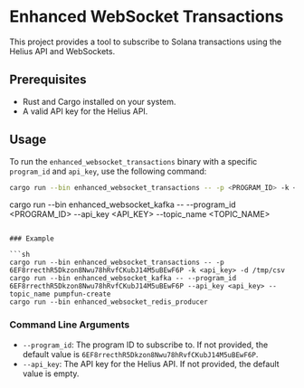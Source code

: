 # Enhanced WebSocket Transactions

This project provides a tool to subscribe to Solana transactions using the Helius API and WebSockets.

## Prerequisites

- Rust and Cargo installed on your system.
- A valid API key for the Helius API.

## Usage

To run the `enhanced_websocket_transactions` binary with a specific `program_id` and `api_key`, use the following
command:

```sh
cargo run --bin enhanced_websocket_transactions -- -p <PROGRAM_ID> -k <API_KEY> -d <CSV_DIR>
```

cargo run --bin enhanced_websocket_kafka -- --program_id <PROGRAM_ID> --api_key <API_KEY> --topic_name <TOPIC_NAME>

```

### Example

```sh
cargo run --bin enhanced_websocket_transactions -- -p 6EF8rrecthR5Dkzon8Nwu78hRvfCKubJ14M5uBEwF6P -k <api_key> -d /tmp/csv 
cargo run --bin enhanced_websocket_kafka -- --program_id 6EF8rrecthR5Dkzon8Nwu78hRvfCKubJ14M5uBEwF6P --api_key <api_key> --topic_name pumpfun-create
cargo run --bin enhanced_websocket_redis_producer 
```

### Command Line Arguments

- `--program_id`: The program ID to subscribe to. If not provided, the default value is
  `6EF8rrecthR5Dkzon8Nwu78hRvfCKubJ14M5uBEwF6P`.
- `--api_key`: The API key for the Helius API. If not provided, the default value is empty.